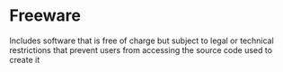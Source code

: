 [Title]: # (Freeware)
[Order]: # (45)

# Freeware

Includes software that is free of charge but subject to legal or technical restrictions that prevent users from accessing the source code used to create it